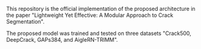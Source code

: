 This repository is the official implementation of the proposed architecture in the paper "Lightweight Yet Effective: A Modular Approach to Crack Segmentation".

The proposed model was trained and tested on three datasets "Crack500, DeepCrack, GAPs384, and AigleRN-TRIMM".
